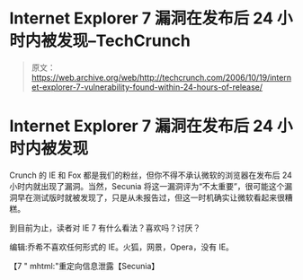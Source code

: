 # Internet Explorer 7 漏洞在发布后 24 小时内被发现–TechCrunch

> 原文：<https://web.archive.org/web/http://techcrunch.com/2006/10/19/internet-explorer-7-vulnerability-found-within-24-hours-of-release/>

# Internet Explorer 7 漏洞在发布后 24 小时内被发现

Crunch 的 IE 和 Fox 都是我们的粉丝，但你不得不承认微软的浏览器在发布后 24 小时内就出现了漏洞。当然，Secunia 将这一漏洞评为“不太重要”，很可能这个漏洞早在测试版时就被发现了，只是从未报告过，但这一时机确实让微软看起来很糟糕。

到目前为止，读者对 IE 7 有什么看法？喜欢吗？讨厌？

编辑:乔希不喜欢任何形式的 IE。火狐，网景，Opera，没有 IE。

【7 " mhtml:"重定向信息泄露【Secunia】